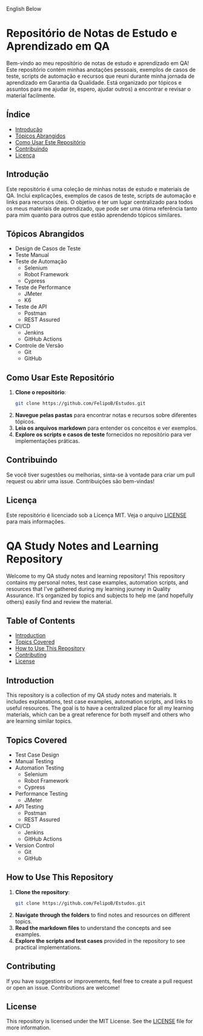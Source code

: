 English Below

# Repositório de Notas de Estudo e Aprendizado em QA

Bem-vindo ao meu repositório de notas de estudo e aprendizado em QA! Este repositório contém minhas anotações pessoais, 
exemplos de casos de teste, scripts de automação e recursos que reuni durante minha jornada de aprendizado em Garantia da Qualidade.
Está organizado por tópicos e assuntos para me ajudar (e, espero, ajudar outros) a encontrar e revisar o material facilmente.

## Índice

- [Introdução](#introdução)
- [Tópicos Abrangidos](#tópicos-abrangidos)
- [Como Usar Este Repositório](#como-usar-este-repositório)
- [Contribuindo](#contribuindo)
- [Licença](#licença)

## Introdução

Este repositório é uma coleção de minhas notas de estudo e materiais de QA. 
Inclui explicações, exemplos de casos de teste, scripts de automação e links para recursos úteis.
O objetivo é ter um lugar centralizado para todos os meus materiais de aprendizado, que pode ser uma ótima referência tanto para mim 
quanto para outros que estão aprendendo tópicos similares.

## Tópicos Abrangidos

- Design de Casos de Teste
- Teste Manual
- Teste de Automação
  - Selenium 
  - Robot Framework
  - Cypress
- Teste de Performance
  - JMeter
  - K6
- Teste de API
  - Postman
  - REST Assured
- CI/CD
  - Jenkins
  - GitHub Actions
- Controle de Versão
  - Git
  - GitHub

## Como Usar Este Repositório

1. **Clone o repositório**:
    ```sh
    git clone https://github.com/FelipoB/Estudos.git
    ```
2. **Navegue pelas pastas** para encontrar notas e recursos sobre diferentes tópicos.
3. **Leia os arquivos markdown** para entender os conceitos e ver exemplos.
4. **Explore os scripts e casos de teste** fornecidos no repositório para ver implementações práticas.

## Contribuindo

Se você tiver sugestões ou melhorias, sinta-se à vontade para criar um pull request ou abrir uma issue. Contribuições são bem-vindas!

## Licença

Este repositório é licenciado sob a Licença MIT. Veja o arquivo [LICENSE](LICENSE) para mais informações.



# QA Study Notes and Learning Repository

Welcome to my QA study notes and learning repository! This repository contains my personal notes, test case examples, automation scripts, and resources 
that I've gathered during my learning journey in Quality Assurance. 
It's organized by topics and subjects to help me (and hopefully others) easily find and review the material.

## Table of Contents

- [Introduction](#introduction)
- [Topics Covered](#topics-covered)
- [How to Use This Repository](#how-to-use-this-repository)
- [Contributing](#contributing)
- [License](#license)

## Introduction

This repository is a collection of my QA study notes and materials.
It includes explanations, test case examples, automation scripts, and links to useful resources. 
The goal is to have a centralized place for all my learning materials, which can be a great reference for both myself and others who are learning similar topics.

## Topics Covered

- Test Case Design
- Manual Testing
- Automation Testing
  - Selenium
  - Robot Framework
  - Cypress
- Performance Testing
  - JMeter
- API Testing
  - Postman
  - REST Assured
- CI/CD
  - Jenkins
  - GitHub Actions
- Version Control
  - Git
  - GitHub

## How to Use This Repository

1. **Clone the repository**: 
    ```sh
    git clone https://github.com/FelipoB/Estudos.git
    ```
2. **Navigate through the folders** to find notes and resources on different topics.
3. **Read the markdown files** to understand the concepts and see examples.
4. **Explore the scripts and test cases** provided in the repository to see practical implementations.

## Contributing

If you have suggestions or improvements, feel free to create a pull request or open an issue. Contributions are welcome!

## License

This repository is licensed under the MIT License. See the [LICENSE](LICENSE) file for more information.
